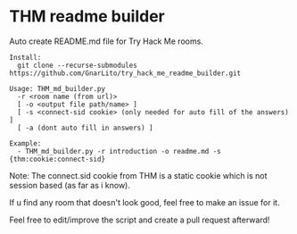
# THM readme builder

Auto create README.md file for Try Hack Me rooms.
```
Install:
  git clone --recurse-submodules https://github.com/GnarLito/try_hack_me_readme_builder.git
```
```
Usage: THM_md_builder.py 
  -r <room name (from url)> 
  [ -o <output file path/name> ]
  [ -s <connect-sid cookie> (only needed for auto fill of the answers) ]
  [ -a (dont auto fill in answers) ]
```
```
Example: 
  - THM_md_builder.py -r introduction -o readme.md -s {thm:cookie:connect-sid}
```

Note:
  The connect.sid cookie from THM is a static cookie which is not session based (as far as i know).

If u find any room that doesn't look good, feel free to make an issue for it.

Feel free to edit/improve the script and create a pull request afterward!
